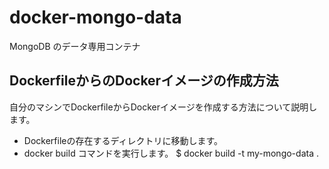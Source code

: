 # docker-mongo-data
MongoDB のデータ専用コンテナ

## DockerfileからのDockerイメージの作成方法
自分のマシンでDockerfileからDockerイメージを作成する方法について説明します。 

* Dockerfileの存在するディレクトリに移動します。
* docker build コマンドを実行します。
    $ docker build -t my-mongo-data .
